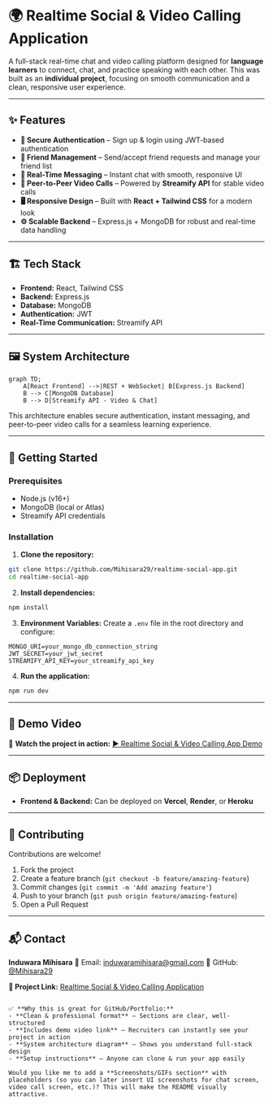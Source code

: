 # 🌍 Realtime Social & Video Calling Application  

A full-stack real-time chat and video calling platform designed for **language learners** to connect, chat, and practice speaking with each other. This was built as an **individual project**, focusing on smooth communication and a clean, responsive user experience.  

---

## ✨ Features  

- **🔐 Secure Authentication** – Sign up & login using JWT-based authentication  
- **👫 Friend Management** – Send/accept friend requests and manage your friend list  
- **💬 Real-Time Messaging** – Instant chat with smooth, responsive UI  
- **🎥 Peer-to-Peer Video Calls** – Powered by **Streamify API** for stable video calls  
- **🖥️ Responsive Design** – Built with **React + Tailwind CSS** for a modern look  
- **⚙️ Scalable Backend** – Express.js + MongoDB for robust and real-time data handling  

---

## 🏗️ Tech Stack  

- **Frontend:** React, Tailwind CSS  
- **Backend:** Express.js  
- **Database:** MongoDB  
- **Authentication:** JWT  
- **Real-Time Communication:** Streamify API  

---

## 🖼️ System Architecture  

```mermaid
graph TD;
    A[React Frontend] -->|REST + WebSocket| B[Express.js Backend]
    B --> C[MongoDB Database]
    B --> D[Streamify API - Video & Chat]
````

This architecture enables secure authentication, instant messaging, and peer-to-peer video calls for a seamless learning experience.

---

## 🚀 Getting Started

### Prerequisites

* Node.js (v16+)
* MongoDB (local or Atlas)
* Streamify API credentials

### Installation

1. **Clone the repository:**

```bash
git clone https://github.com/Mihisara29/realtime-social-app.git
cd realtime-social-app
```

2. **Install dependencies:**

```bash
npm install
```

3. **Environment Variables:**
   Create a `.env` file in the root directory and configure:

```
MONGO_URI=your_mongo_db_connection_string
JWT_SECRET=your_jwt_secret
STREAMIFY_API_KEY=your_streamify_api_key
```

4. **Run the application:**

```bash
npm run dev
```

---

## 📸 Demo Video

🎥 **Watch the project in action:**
[▶️ Realtime Social & Video Calling App Demo](https://www.linkedin.com/posts/induwara-mihisara-9572712a4_just-dropped-my-latest-project-a-real-time-activity-7347709336007098368-d4CV?utm_source=share&utm_medium=member_desktop&rcm=ACoAAEldmxMBnPOO2hlV1Sy_92H2m4wVZYUOrNU)

---

## 📦 Deployment

* **Frontend & Backend:** Can be deployed on **Vercel**, **Render**, or **Heroku**

---

## 🤝 Contributing

Contributions are welcome!

1. Fork the project
2. Create a feature branch (`git checkout -b feature/amazing-feature`)
3. Commit changes (`git commit -m 'Add amazing feature'`)
4. Push to your branch (`git push origin feature/amazing-feature`)
5. Open a Pull Request

---

## 📬 Contact

**Induwara Mihisara**
📧 Email: [induwaramihisara@gmail.com](mailto:induwaramihisara@gmail.com)
🔗 GitHub: [@Mihisara29](https://github.com/Mihisara29)

**🔗 Project Link:** [Realtime Social & Video Calling Application](https://github.com/your-username/realtime-social-app)

```

✅ **Why this is great for GitHub/Portfolio:**  
- **Clean & professional format** – Sections are clear, well-structured  
- **Includes demo video link** – Recruiters can instantly see your project in action  
- **System architecture diagram** – Shows you understand full-stack design  
- **Setup instructions** – Anyone can clone & run your app easily  

Would you like me to add a **Screenshots/GIFs section** with placeholders (so you can later insert UI screenshots for chat screen, video call screen, etc.)? This will make the README visually attractive.
```
